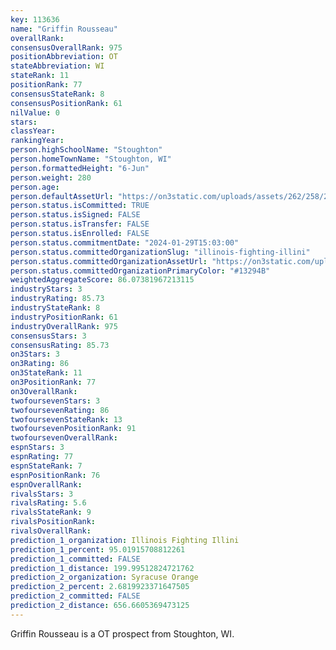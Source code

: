 ```yaml
---
key: 113636
name: "Griffin Rousseau"
overallRank: 
consensusOverallRank: 975
positionAbbreviation: OT
stateAbbreviation: WI
stateRank: 11
positionRank: 77
consensusStateRank: 8
consensusPositionRank: 61
nilValue: 0
stars: 
classYear: 
rankingYear: 
person.highSchoolName: "Stoughton"
person.homeTownName: "Stoughton, WI"
person.formattedHeight: "6-Jun"
person.weight: 280
person.age: 
person.defaultAssetUrl: "https://on3static.com/uploads/assets/262/258/258262.jpg"
person.status.isCommitted: TRUE
person.status.isSigned: FALSE
person.status.isTransfer: FALSE
person.status.isEnrolled: FALSE
person.status.commitmentDate: "2024-01-29T15:03:00"
person.status.committedOrganizationSlug: "illinois-fighting-illini"
person.status.committedOrganizationAssetUrl: "https://on3static.com/uploads/assets/821/149/149821.svg"
person.status.committedOrganizationPrimaryColor: "#13294B"
weightedAggregateScore: 86.07381967213115
industryStars: 3
industryRating: 85.73
industryStateRank: 8
industryPositionRank: 61
industryOverallRank: 975
consensusStars: 3
consensusRating: 85.73
on3Stars: 3
on3Rating: 86
on3StateRank: 11
on3PositionRank: 77
on3OverallRank: 
twofoursevenStars: 3
twofoursevenRating: 86
twofoursevenStateRank: 13
twofoursevenPositionRank: 91
twofoursevenOverallRank: 
espnStars: 3
espnRating: 77
espnStateRank: 7
espnPositionRank: 76
espnOverallRank: 
rivalsStars: 3
rivalsRating: 5.6
rivalsStateRank: 9
rivalsPositionRank: 
rivalsOverallRank: 
prediction_1_organization: Illinois Fighting Illini
prediction_1_percent: 95.01915708812261
prediction_1_committed: FALSE
prediction_1_distance: 199.99512824721762
prediction_2_organization: Syracuse Orange
prediction_2_percent: 2.6819923371647505
prediction_2_committed: FALSE
prediction_2_distance: 656.6605369473125
---
```

Griffin Rousseau is a OT prospect from Stoughton, WI.